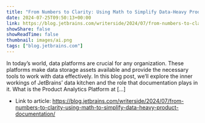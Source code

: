 ```yaml
---
title: "From Numbers to Clarity: Using Math to Simplify Data-Heavy Product Documentation"
date: 2024-07-25T09:50:13+00:00
link: https://blog.jetbrains.com/writerside/2024/07/from-numbers-to-clarity-using-math-to-simplify-data-heavy-product-documentation/
showShare: false
showReadTime: false
thumbnail: images/ai.png
tags: ["blog.jetbrains.com"]
---
```

In today’s world, data platforms are crucial for any organization. These platforms make data storage assets available and provide the necessary tools to work with data effectively. In this blog post, we’ll explore the inner workings of JetBrains’ data kitchen and the role that documentation plays in it. What is the Product Analytics Platform at […]

- Link to article: https://blog.jetbrains.com/writerside/2024/07/from-numbers-to-clarity-using-math-to-simplify-data-heavy-product-documentation/